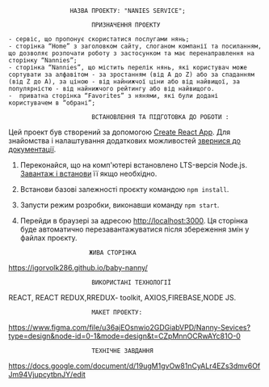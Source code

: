                      НАЗВА ПРОЕКТУ: "NANIES SERVICE";

                           ПРИЗНАЧЕННЯ ПРОЕКТУ

    - сервіс, що пропонує скористатися послугами нянь;
    - сторінка “Home” з заголовком сайту, слоганом компанії та посиланням, що дозволяє розпочати роботу з застосунком та має перенаправлення на сторінку “Nannies”;
    - сторінка “Nannies”, що містить перелік нянь, які користувач може сортувати за алфавітом - за зростанням (від А до Z) або за спаданням (від Z до А), за ціною - від найнижчої ціни або від найвищої, за популярністю - від найнижчого рейтингу або від найвищого.
    -  приватна сторінка “Favorites” з нянями, які були додані користувачем в “обрані”;

                           ВСТАНОВЛЕННЯ ТА ПІДГОТОВКА ДО РОБОТИ :

Цей проект був створений за допомогою
[Create React App](https://github.com/facebook/create-react-app). Для знайомства
і налаштування додаткових можливостей
[звернися до документації](https://facebook.github.io/create-react-app/docs/getting-started).

1.  Переконайся, що на комп'ютері встановлено LTS-версія Node.js.
    [Завантаж і встанови](https://nodejs.org/en/) її якщо необхідно.
2.  Встанови базові залежності проєкту командою `npm install`.
3.  Запусти режим розробки, виконавши команду `npm start`.
4.  Перейди в браузері за адресою
    [http://localhost:3000](http://localhost:3000). Ця сторінка буде автоматично
    перезавантажуватися після збереження змін у файлах проєкту.

                           ЖИВА СТОРІНКА

https://igorvolk286.github.io/baby-nanny/

                           ВИКОРИСТАНІ ТЕХНОЛОГІЇ

REACT, REACT REDUX,RREDUX- toolkit, AXIOS,FIREBASE,NODE JS.

                           МАКЕТ ПРОЕКТУ:

https://www.figma.com/file/u36ajEOsnwio2GDGiabVPD/Nanny-Sevices?type=design&node-id=0-1&mode=design&t=CZpMnnOCRwAYc81O-0

                           ТЕХНІЧНЕ ЗАВДАННЯ

https://docs.google.com/document/d/19ugM1gvOw81nCyALr4EZs3dmv6OfJm94VjupcytbnJY/edit
